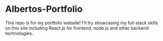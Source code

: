 # Albertos-Portfolio
This repo is for my portfolio website! I'll try showcasing my full stack skills on this site including React.js for frontend, node.js and other backend technologies. 
